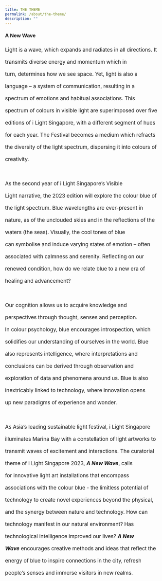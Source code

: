 ```yaml
---
title: THE THEME
permalink: /about/the-theme/
description: ""
---
```

### A New Wave

<p style="font-size:17px; line-height:40px">Light is a wave, which expands and radiates in all directions. It transmits diverse energy and momentum which in turn,&nbsp;determines how we see space. Yet, light is also a language – a system of communication, resulting in a spectrum of&nbsp;emotions and habitual associations. This spectrum of&nbsp;colours&nbsp;in visible light are superimposed over&nbsp;five editions of&nbsp;i&nbsp;Light&nbsp;Singapore, with a different segment of hues for each year. The Festival becomes a medium which refracts the diversity of&nbsp;the light spectrum, dispersing it into colours of creativity.
<br><br>
As the second year of i Light Singapore’s&nbsp;Visible Light&nbsp;narrative, the 2023 edition will explore the&nbsp;colour&nbsp;blue of the light&nbsp;spectrum. Blue wavelengths are ever-present in nature, as of the unclouded skies and in the reflections of the waters&nbsp;(the seas). Visually, the cool tones of blue can&nbsp;symbolise&nbsp;and induce varying states of emotion – often associated with&nbsp;calmness and serenity. Reflecting on our renewed condition, how do we relate blue to a new era of healing and&nbsp;advancement?
<br><br>
Our cognition allows us to acquire knowledge and perspectives through thought, senses and perception. In&nbsp;colour&nbsp;psychology, blue encourages introspection, which solidifies our understanding of ourselves in the world. Blue also&nbsp;represents intelligence, where interpretations and conclusions can be derived through observation and exploration of&nbsp;data and phenomena around us. Blue is also inextricably linked to technology, where innovation&nbsp;opens up&nbsp;new&nbsp;paradigms of experience and wonder.
<br><br>
As Asia’s leading sustainable light festival, i Light Singapore illuminates Marina Bay with a constellation of light artworks&nbsp;to transmit waves of excitement and interactions. The curatorial theme of i Light Singapore 2023,&nbsp;<b><i>A New Wave</i></b>, calls for&nbsp;innovative light art installations that encompass associations with the&nbsp;colour&nbsp;blue - the limitless potential of technology&nbsp;to create novel experiences beyond the physical, and the synergy between nature and technology. How can technology&nbsp;manifest in our natural environment? Has technological intelligence improved our lives?&nbsp;<b><i>A New Wave</i></b>&nbsp;encourages&nbsp;creative methods and ideas that reflect the energy of blue to inspire connections in the city, refresh people’s senses and&nbsp;immerse visitors in new realms.</p>